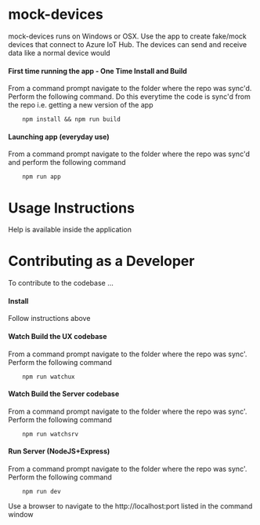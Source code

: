 # mock-devices
mock-devices runs on Windows or OSX. Use the app to create fake/mock devices that connect to Azure IoT Hub. The devices can send and receive data like a normal device would

#### First time running the app - One Time Install and Build
From a command prompt navigate to the folder where the repo was sync'd. Perform the following command. Do this everytime the code is sync'd from the repo i.e. getting a new version of the app

        npm install && npm run build

#### Launching app (everyday use)
From a command prompt navigate to the folder where the repo was sync'd and perform the following command

        npm run app

# Usage Instructions
Help is available inside the application

# Contributing as a Developer
To contribute to the codebase ...

#### Install
Follow instructions above

#### Watch Build the UX codebase
From a command prompt navigate to the folder where the repo was sync'. Perform the following command

        npm run watchux

#### Watch Build the Server codebase
From a command prompt navigate to the folder where the repo was sync'. Perform the following command

        npm run watchsrv

#### Run Server (NodeJS+Express)
From a command prompt navigate to the folder where the repo was sync'. Perform the following command

        npm run dev

Use a browser to navigate to the http://localhost:port listed in the command window